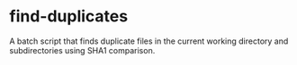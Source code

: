 # find-duplicates
A batch script that finds duplicate files in the current working directory and subdirectories using SHA1 comparison.
